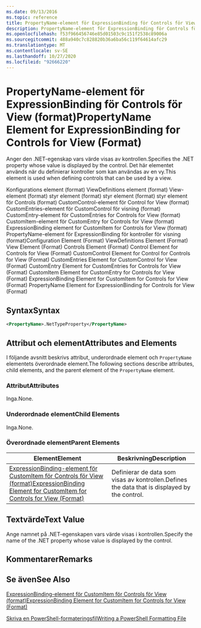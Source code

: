 ```yaml
---
ms.date: 09/13/2016
ms.topic: reference
title: PropertyName-element för ExpressionBinding för Controls för View (format)
description: PropertyName-element för ExpressionBinding för Controls för View (format)
ms.openlocfilehash: f53f966456746e85d01503c9c151f2538c89006a
ms.sourcegitcommit: 488a940c7c828820b36a6ba56c119f64614afc29
ms.translationtype: MT
ms.contentlocale: sv-SE
ms.lasthandoff: 10/27/2020
ms.locfileid: "92666220"
---
```

# <a name="propertyname-element-for-expressionbinding-for-controls-for-view-format"></a><span data-ttu-id="f5e41-103">PropertyName-element för ExpressionBinding för Controls för View (format)</span><span class="sxs-lookup"><span data-stu-id="f5e41-103">PropertyName Element for ExpressionBinding for Controls for View (Format)</span></span>

<span data-ttu-id="f5e41-104">Anger den .NET-egenskap vars värde visas av kontrollen.</span><span class="sxs-lookup"><span data-stu-id="f5e41-104">Specifies the .NET property whose value is displayed by the control.</span></span> <span data-ttu-id="f5e41-105">Det här elementet används när du definierar kontroller som kan användas av en vy.</span><span class="sxs-lookup"><span data-stu-id="f5e41-105">This element is used when defining controls that can be used by a view.</span></span>

<span data-ttu-id="f5e41-106">Konfigurations element (format) ViewDefinitions element (format) View-element (format) styr element (format) styr element (format) styr element för Controls (format) CustomControl-element för Control for View (format) CustomEntries-element för CustomControl för visning (format) CustomEntry-element för CustomEntries for Controls for View (format) CustomItem-element för CustomEntry for Controls for View (format) ExpressionBinding element for CustomItem for Controls for View (format) PropertyName-element för ExpressionBinding för kontroller för visning (format)</span><span class="sxs-lookup"><span data-stu-id="f5e41-106">Configuration Element (Format) ViewDefinitions Element (Format) View Element (Format) Controls Element (Format) Control Element for Controls for View (Format) CustomControl Element for Control for Controls for View (Format) CustomEntries Element for CustomControl for View (Format) CustomEntry Element for CustomEntries for Controls for View (Format) CustomItem Element for CustomEntry for Controls for View (Format) ExpressionBinding Element for CustomItem for Controls for View (Format) PropertyName Element for ExpressionBinding for Controls for View (Format)</span></span>

## <a name="syntax"></a><span data-ttu-id="f5e41-107">Syntax</span><span class="sxs-lookup"><span data-stu-id="f5e41-107">Syntax</span></span>

```xml
<PropertyName>.NetTypeProperty</PropertyName>
```

## <a name="attributes-and-elements"></a><span data-ttu-id="f5e41-108">Attribut och element</span><span class="sxs-lookup"><span data-stu-id="f5e41-108">Attributes and Elements</span></span>

<span data-ttu-id="f5e41-109">I följande avsnitt beskrivs attribut, underordnade element och `PropertyName` elementets överordnade element.</span><span class="sxs-lookup"><span data-stu-id="f5e41-109">The following sections describe attributes, child elements, and the parent element of the `PropertyName` element.</span></span>

### <a name="attributes"></a><span data-ttu-id="f5e41-110">Attribut</span><span class="sxs-lookup"><span data-stu-id="f5e41-110">Attributes</span></span>

<span data-ttu-id="f5e41-111">Inga.</span><span class="sxs-lookup"><span data-stu-id="f5e41-111">None.</span></span>

### <a name="child-elements"></a><span data-ttu-id="f5e41-112">Underordnade element</span><span class="sxs-lookup"><span data-stu-id="f5e41-112">Child Elements</span></span>

<span data-ttu-id="f5e41-113">Inga.</span><span class="sxs-lookup"><span data-stu-id="f5e41-113">None.</span></span>

### <a name="parent-elements"></a><span data-ttu-id="f5e41-114">Överordnade element</span><span class="sxs-lookup"><span data-stu-id="f5e41-114">Parent Elements</span></span>

|<span data-ttu-id="f5e41-115">Element</span><span class="sxs-lookup"><span data-stu-id="f5e41-115">Element</span></span>|<span data-ttu-id="f5e41-116">Beskrivning</span><span class="sxs-lookup"><span data-stu-id="f5e41-116">Description</span></span>|
|-------------|-----------------|
|[<span data-ttu-id="f5e41-117">ExpressionBinding-element för CustomItem för Controls för View (format)</span><span class="sxs-lookup"><span data-stu-id="f5e41-117">ExpressionBinding Element for CustomItem for Controls for View (Format)</span></span>](./expressionbinding-element-for-customitem-for-controls-for-view-format.md)|<span data-ttu-id="f5e41-118">Definierar de data som visas av kontrollen.</span><span class="sxs-lookup"><span data-stu-id="f5e41-118">Defines the data that is displayed by the control.</span></span>|

## <a name="text-value"></a><span data-ttu-id="f5e41-119">Textvärde</span><span class="sxs-lookup"><span data-stu-id="f5e41-119">Text Value</span></span>

<span data-ttu-id="f5e41-120">Ange namnet på .NET-egenskapen vars värde visas i kontrollen.</span><span class="sxs-lookup"><span data-stu-id="f5e41-120">Specify the name of the .NET property whose value is displayed by the control.</span></span>

## <a name="remarks"></a><span data-ttu-id="f5e41-121">Kommentarer</span><span class="sxs-lookup"><span data-stu-id="f5e41-121">Remarks</span></span>

## <a name="see-also"></a><span data-ttu-id="f5e41-122">Se även</span><span class="sxs-lookup"><span data-stu-id="f5e41-122">See Also</span></span>

[<span data-ttu-id="f5e41-123">ExpressionBinding-element för CustomItem för Controls för View (format)</span><span class="sxs-lookup"><span data-stu-id="f5e41-123">ExpressionBinding Element for CustomItem for Controls for View (Format)</span></span>](./expressionbinding-element-for-customitem-for-controls-for-view-format.md)

[<span data-ttu-id="f5e41-124">Skriva en PowerShell-formateringsfil</span><span class="sxs-lookup"><span data-stu-id="f5e41-124">Writing a PowerShell Formatting File</span></span>](./writing-a-powershell-formatting-file.md)

